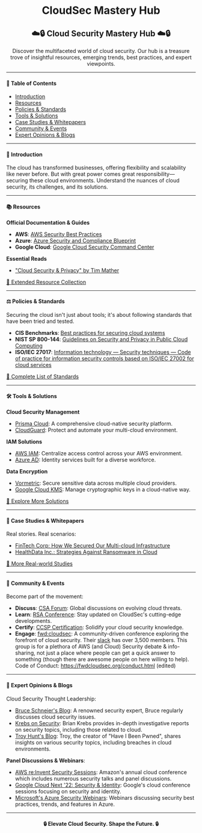 <div align="center">

# CloudSec Mastery Hub

## ☁️🔒 Cloud Security Mastery Hub ☁️🔒
Discover the multifaceted world of cloud security. Our hub is a treasure trove of insightful resources, emerging trends, best practices, and expert viewpoints.

</div>

---

#### 📜 Table of Contents
- [Introduction](#introduction)
- [Resources](#resources)
- [Policies & Standards](#policies--standards)
- [Tools & Solutions](#tools--solutions)
- [Case Studies & Whitepapers](#case-studies--whitepapers)
- [Community & Events](#community--events)
- [Expert Opinions & Blogs](#expert-opinions--blogs)

---

#### 🌌 Introduction
The cloud has transformed businesses, offering flexibility and scalability like never before. But with great power comes great responsibility—securing these cloud environments. Understand the nuances of cloud security, its challenges, and its solutions.

---

#### 📚 Resources
**Official Documentation & Guides**
- **AWS**: [AWS Security Best Practices](https://aws.amazon.com/whitepapers/security-best-practices/)
- **Azure**: [Azure Security and Compliance Blueprint](https://docs.microsoft.com/en-us/azure/security/blueprints/)
- **Google Cloud**: [Google Cloud Security Command Center](https://cloud.google.com/security-command-center)

**Essential Reads**
- ["Cloud Security & Privacy" by Tim Mather](https://www.amazon.com/Cloud-Security-Privacy-Technology-Management/dp/0596802765/)

[🔗 Extended Resource Collection](#)

---

#### ⚖️ Policies & Standards
Securing the cloud isn't just about tools; it's about following standards that have been tried and tested.
- **CIS Benchmarks**: [Best practices for securing cloud systems](https://www.cisecurity.org/benchmark/cloud_computing/)
- **NIST SP 800-144**: [Guidelines on Security and Privacy in Public Cloud Computing](https://csrc.nist.gov/publications/detail/sp/800-144/final)
- **ISO/IEC 27017**: [Information technology — Security techniques — Code of practice for information security controls based on ISO/IEC 27002 for cloud services](https://www.iso.org/standard/43757.html)

[🔗 Complete List of Standards](#)

---

#### 🛠 Tools & Solutions
**Cloud Security Management**
- [Prisma Cloud](https://www.paloaltonetworks.com/prisma/cloud): A comprehensive cloud-native security platform.
- [CloudGuard](https://www.checkpoint.com/cloudguard/): Protect and automate your multi-cloud environment.

**IAM Solutions**
- [AWS IAM](https://aws.amazon.com/iam/): Centralize access control across your AWS environment.
- [Azure AD](https://azure.microsoft.com/en-us/services/active-directory/): Identity services built for a diverse workforce.

**Data Encryption**
- [Vormetric](https://www.thalescpl.com/us/products/data-security-platform): Secure sensitive data across multiple cloud providers.
- [Google Cloud KMS](https://cloud.google.com/kms): Manage cryptographic keys in a cloud-native way.

[🔗 Explore More Solutions](#)

---

#### 📘 Case Studies & Whitepapers
Real stories. Real scenarios:
- [FinTech Corp: How We Secured Our Multi-cloud Infrastructure](https://aws.amazon.com/solutions/case-studies/)
- [HealthData Inc.: Strategies Against Ransomware in Cloud](https://azure.microsoft.com/en-us/resources/case-studies/)

[🔗 More Real-world Studies](#)

---

#### 🤝 Community & Events
Become part of the movement:
- **Discuss**: [CSA Forum](https://cloudsecurityalliance.org/): Global discussions on evolving cloud threats.
- **Learn**: [RSA Conference](https://www.rsaconference.com/): Stay updated on CloudSec's cutting-edge developments.
- **Certify**: [CCSP Certification](https://www.isc2.org/Certifications/CCSP): Solidify your cloud security knowledge.
- **Engage**: [fwd:cloudsec](https://fwdcloudsec.org/): A community-driven conference exploring the forefront of cloud security. Their [slack](https://cloudsecurityforum.slack.com) has over 3,500 members. This group is for a plethora of AWS (and Cloud) Security debate & info-sharing, not just a place where people can get a quick answer to something (though there are awesome people on here willing to help). Code of Conduct: https://fwdcloudsec.org/conduct.html (edited) 

---

#### 🎤 Expert Opinions & Blogs
Cloud Security Thought Leadership:
- [Bruce Schneier's Blog](https://www.schneier.com/): A renowned security expert, Bruce regularly discusses cloud security issues.
- [Krebs on Security](https://krebsonsecurity.com/): Brian Krebs provides in-depth investigative reports on security topics, including those related to cloud.
- [Troy Hunt's Blog](https://www.troyhunt.com/): Troy, the creator of "Have I Been Pwned", shares insights on various security topics, including breaches in cloud environments.

**Panel Discussions & Webinars**:
- [AWS re:Invent Security Sessions](https://reinvent.awsevents.com/): Amazon's annual cloud conference which includes numerous security talks and panel discussions.
- [Google Cloud Next '22: Security & Identity](https://cloud.withgoogle.com/next/sf): Google's cloud conference sessions focusing on security and identity.
- [Microsoft's Azure Security Webinars](https://azure.microsoft.com/en-us/resources/): Webinars discussing security best practices, trends, and features in Azure.

---

<div align="center">

#### 🔒 Elevate Cloud Security. Shape the Future. 🔒

</div>

